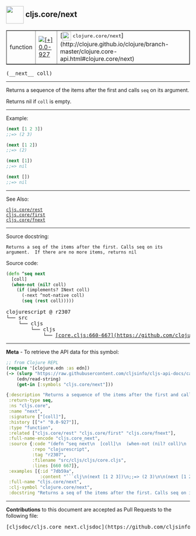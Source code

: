 ## <img width="48px" valign="middle" src="http://i.imgur.com/Hi20huC.png"> cljs.core/next

 <table border="1">
<tr>

<td>function</td>
<td><a href="https://github.com/cljsinfo/cljs-api-docs/tree/0.0-927"><img valign="middle" alt="[+] 0.0-927" src="https://img.shields.io/badge/+-0.0--927-lightgrey.svg"></a> </td>
<td>
[<img height="24px" valign="middle" src="http://i.imgur.com/1GjPKvB.png"> <samp>clojure.core/next</samp>](http://clojure.github.io/clojure/branch-master/clojure.core-api.html#clojure.core/next)
</td>
</tr>
</table>

 <samp>
(__next__ coll)<br>
</samp>

---

Returns a sequence of the items after the first and calls `seq` on its argument.

Returns nil if `coll` is empty.

---

Example:

```clj
(next [1 2 3])
;;=> (2 3)

(next [1 2])
;;=> (2)

(next [1])
;;=> nil

(next [])
;;=> nil
```

---

See Also:

[`cljs.core/rest`](cljs.core_rest.md)<br>
[`cljs.core/first`](cljs.core_first.md)<br>
[`cljs.core/fnext`](cljs.core_fnext.md)<br>

---

Source docstring:

```
Returns a seq of the items after the first. Calls seq on its
argument.  If there are no more items, returns nil
```

Source code:

```clj
(defn ^seq next
  [coll]
  (when-not (nil? coll)
    (if (implements? INext coll)
      (-next ^not-native coll)
      (seq (rest coll)))))
```

 <pre>
clojurescript @ r2307
└── src
    └── cljs
        └── cljs
            └── <ins>[core.cljs:660-667](https://github.com/clojure/clojurescript/blob/r2307/src/cljs/cljs/core.cljs#L660-L667)</ins>
</pre>


---

__Meta__ - To retrieve the API data for this symbol:

```clj
;; from Clojure REPL
(require '[clojure.edn :as edn])
(-> (slurp "https://raw.githubusercontent.com/cljsinfo/cljs-api-docs/catalog/cljs-api.edn")
    (edn/read-string)
    (get-in [:symbols "cljs.core/next"]))
```

```clj
{:description "Returns a sequence of the items after the first and calls `seq` on its argument.\n\nReturns nil if `coll` is empty.",
 :return-type seq,
 :ns "cljs.core",
 :name "next",
 :signature ["[coll]"],
 :history [["+" "0.0-927"]],
 :type "function",
 :related ["cljs.core/rest" "cljs.core/first" "cljs.core/fnext"],
 :full-name-encode "cljs.core_next",
 :source {:code "(defn ^seq next\n  [coll]\n  (when-not (nil? coll)\n    (if (implements? INext coll)\n      (-next ^not-native coll)\n      (seq (rest coll)))))",
          :repo "clojurescript",
          :tag "r2307",
          :filename "src/cljs/cljs/core.cljs",
          :lines [660 667]},
 :examples [{:id "7db59a",
             :content "```clj\n(next [1 2 3])\n;;=> (2 3)\n\n(next [1 2])\n;;=> (2)\n\n(next [1])\n;;=> nil\n\n(next [])\n;;=> nil\n```"}],
 :full-name "cljs.core/next",
 :clj-symbol "clojure.core/next",
 :docstring "Returns a seq of the items after the first. Calls seq on its\nargument.  If there are no more items, returns nil"}

```

---

__Contributions__ to this document are accepted as Pull Requests to the following file:

 <pre>
[cljsdoc/cljs.core_next.cljsdoc](https://github.com/cljsinfo/cljs-api-docs/blob/master/cljsdoc/cljs.core_next.cljsdoc)
</pre>

